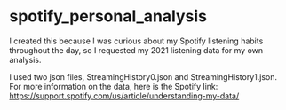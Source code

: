 # spotify_personal_analysis

I created this because I was curious about my Spotify listening habits throughout the day, so I requested my 2021 listening data for my own analysis. 

I used two json files, StreamingHistory0.json and StreamingHistory1.json. For more information on the data, here is the Spotify link: https://support.spotify.com/us/article/understanding-my-data/ 
